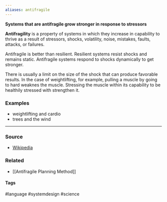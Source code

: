 ```yaml
---
aliases: antifragile
---
```

**Systems that are antifragile grow stronger in response to stressors**

**Antifragility** is a property of systems in which they increase in capability to thrive as a result of stressors, shocks, volatility, noise, mistakes, faults, attacks, or failures.

Antifragile is better than resilient. Resilient systems resist shocks and remains static. Antifragile systems respond to shocks dynamically to get stronger.

There is usually a limit on the size of the shock that can produce favorable results. In the case of weightlifting, for example, pulling a muscle by going to hard weaknes the muscle. Stressing the muscle within its capability to be healthily stressed with strengthen it. 

### Examples
- weightlifting and cardio
- trees and the wind

---
### Source
- [Wikipedia](https://en.wikipedia.org/wiki/Antifragility)

### Related
- [[Antifragile Planning Method]]

#### Tags
#language #systemdesign #science 